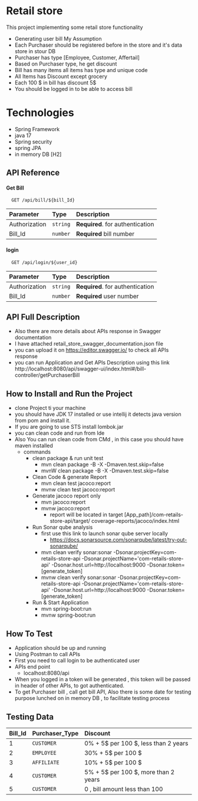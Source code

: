 
# Retail store

This project implementing some retail store functionality 
- Generating user bill
My Assumption 
- Each Purchaser should be registered before in the store and it's data store in stour DB
- Purchaser has type [Employee, Customer, Affertail]
- Based on Purchaser type, he get discount
- Bill has many items all items has type and unique code
- All Items has Discount except grocery
- Each 100 $ in bill has discount 5$
- You should be logged in to be able to access bill

# Technologies
- Spring Framework
- java 17
- Spring security
- spring JPA
- in memory DB [H2]

 






## API Reference

#### Get Bill

```http
  GET /api/bill/${bill_Id}
```

| Parameter    | Type     | Description                      |
| :----------- | :------- | :---------------------------     |
| Authorization | `string` | **Required**. for authentication |
| Bill_Id      |`number`  | **Required**  bill number

####  login

```http
  GET /api/login/${user_id}
```

| Parameter    | Type     | Description                         |
| :--------    | :------- | :--------------------------------   |
| Authorization | `string` | **Required**. for authentication    |
| Bill_Id      |`number`  | **Required**  user number           |




## API Full Description

 - Also there are more details about APIs response in Swagger documentation
 - I have attached retail_store_swagger_documentation.json file
 - you can upload it on https://editor.swagger.io/ to check all APIs response
 - you can run Application and Get APIs Description using this link
    http://localhost:8080/api/swagger-ui/index.html#/bill-controller/getPurchaserBill

## How to Install and Run the Project
- clone Project ti your machine
- you should have JDK 17 installed or use intellij it detects java version from pom and install it.
- If you are going to use STS install lombok.jar 
- you can clean code and run from Ide
- Also You can run clean code from CMd , in this case you should have maven installed
    - commands 
        - clean package & run unit test
            - mvn clean package -B -X -Dmaven.test.skip=false
            - mvnW clean package -B -X -Dmaven.test.skip=false
        - Clean Code & generate Report
           -  mvn clean test jacoco:report
            - mvnw clean test jacoco:report
        - Generate jacoco report only
            - mvn  jacoco:report
            - mvnw  jacoco:report
                - report will be located in target
            [App_path]/com-retails-store-api/target/         coverage-reports/jacoco/index.html
        - Run Sonar qube analysis 
            -  first use this link to launch sonar qube server locally 
                - https://docs.sonarsource.com/sonarqube/latest/try-out-sonarqube/
            - mvn clean verify sonar:sonar -Dsonar.projectKey=com-retails-store-api -Dsonar.projectName='com-retails-store-api' -Dsonar.host.url=http://localhost:9000 -Dsonar.token=[generate_token]
            - mvnw clean verify sonar:sonar -Dsonar.projectKey=com-retails-store-api -Dsonar.projectName='com-retails-store-api' -Dsonar.host.url=http://localhost:9000 -Dsonar.token=[generate_token]
        - Run & Start Application
            - mvn spring-boot:run
            - mvnw spring-boot:run
        
## How To Test
- Application should be up and running 
- Using Postman to call APIs
- First you need to call login to be authenticated user
- APIs end point
    - localhost:8080/api
- When you logged in a token will be generated , this token will be passed in header of other APIs, to got authenticated.
- To get Purchaser bill , call get bill API, Also there is some date for testing purpose lunched on in memory DB , to facilitate testing process
## Testing Data
| Bill_Id | Purchaser_Type | Discount                   |
| :-------| :------- | :---------------------------     |
| 1       | `CUSTOMER` | 0%  + 5$ per 100 $, less than 2 years           |
| 2       |`EMPLOYEE`  | 30% + 5$ per 100 $
| 3       |`AFFILIATE` |10% + 5$ per 100 $
| 4       |`CUSTOMER`  | 5%  + 5$ per 100 $, more than 2 years
| 5       |`CUSTOMER`  | 0 , bill amount less than 100










